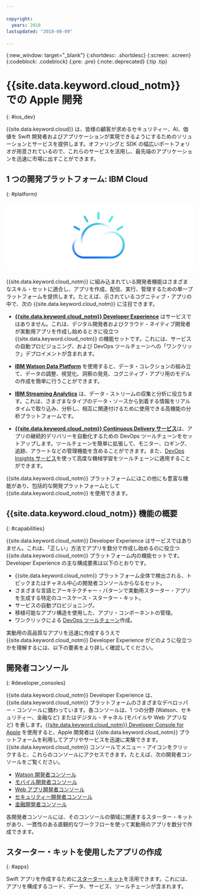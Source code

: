 ```yaml
---

copyright:
  years: 2018
lastupdated: "2018-08-09"

---
```

{:new_window: target="_blank"}
{:shortdesc: .shortdesc}
{:screen: .screen}
{:codeblock: .codeblock}
{:pre: .pre}
{:note:.deprecated}
{:tip .tip}

# {{site.data.keyword.cloud_notm}} での Apple 開発
{: #ios_dev}

{{site.data.keyword.cloud}} は、皆様の顧客が求めるセキュリティー、AI、価値を Swift 開発者およびアプリケーションが実現できるようにするためのソリューションとサービスを提供します。オファリングと SDK の幅広いポートフォリオが用意されているので、これらのサービスを活用し、最先端のアプリケーションを迅速に市場に出すことができます。

## 1 つの開発プラットフォーム: IBM Cloud
{: #platform}

 ![開発者のタイプ](images/IBM_Cloud_icon.png "IBM Cloud")

{{site.data.keyword.cloud_notm}} に組み込まれている開発者機能はさまざまなスキル・セットに適合し、アプリを作成、配信、実行、管理するための単一プラットフォームを提供します。たとえば、示されているコグニティブ・アプリの中で、次の {{site.data.keyword.cloud_notm}} に注目できます。

* [**{{site.data.keyword.cloud_notm}} Developer Experience**](https://console.bluemix.net/docs/overview/dev-journey.html#dev-journey) はサービスではありません。これは、デジタル開発者およびクラウド・ネイティブ開発者が実動用アプリを作成し始めるときに役立つ {{site.data.keyword.cloud_notm}} の機能セットです。これには、サービスの自動プロビジョニング、および DevOps ツールチェーンへの「ワンクリック」デプロイメントが含まれます。

* [**IBM Watson Data Platform**](https://dataplatform.ibm.com) を使用すると、データ・コレクションの組み立て、データの調整、視覚化、洞察の発見、コグニティブ・アプリ用のモデルの作成を簡単に行うことができます。

* [**IBM Streaming Analytics**](../services/StreamingAnalytics/index.html#gettingstarted) は、データ・ストリームの収集と分析に役立ちます。これは、さまざまなタイプのデータ・ソースから到着する情報をリアルタイムで取り込み、分析し、相互に関連付けるために使用できる高機能の分析プラットフォームです。

* [**{{site.data.keyword.cloud_notm}} Continuous Delivery サービス**](../services/ContinuousDelivery/index.html#cd_getting_started)は、アプリの継続的デリバリーを自動化するための DevOps ツールチェーンをセットアップします。ツールチェーンを簡単に拡張して、モニター、ロギング、追跡、アラートなどの管理機能を含めることができます。また、[DevOps Insights サービス](../services/DevOpsInsights/index.html#gettingstarted)を使って高度な機械学習をツールチェーンに適用することができます。

{{site.data.keyword.cloud_notm}} プラットフォームにはこの他にも豊富な機能があり、包括的な開発プラットフォームとして {{site.data.keyword.cloud_notm}} を使用できます。

## {{site.data.keyword.cloud_notm}} 機能の概要
{: #capabilities}

{{site.data.keyword.cloud_notm}} Developer Experience はサービスではありません。これは、「正しい」方法でアプリを数分で作成し始めるのに役立つ {{site.data.keyword.cloud_notm}} プラットフォーム内の機能セットです。Developer Experience の主な構成要素は以下のとおりです。

* {{site.data.keyword.cloud_notm}} プラットフォーム全体で検出される、トピックまたはチャネル中心の開発者コンソールからなるセット。
* さまざまな言語とアーキテクチャー・パターンで実動用スターター・アプリを生成する特定のユースケース・スターター・キット。
* サービスの自動プロビジョニング。
* 移植可能なアプリ構造を使用した、アプリ・コンポーネントの管理。
* ワンクリックによる [DevOps ツールチェーン](../services/ContinuousDelivery/index.html#cd_getting_started)作成。

実動用の高品質なアプリを迅速に作成するうえで {{site.data.keyword.cloud_notm}} Developer Experience がどのように役立つかを理解するには、以下の要素をより詳しく確認してください。

## 開発者コンソール
{: #developer_consoles}

{{site.data.keyword.cloud_notm}} Developer Experience は、{{site.data.keyword.cloud_notm}} プラットフォームのさまざまなデベロッパー・コンソールに備わっています。各コンソールは、1 つの分野 (Watson、セキュリティー、金融など) またはデジタル・チャネル (モバイルや Web アプリなど) を表します。[{{site.data.keyword.cloud_notm}} Developer Console for Apple](https://console.bluemix.net/developer/appledevelopment/dashboard) を使用すると、Apple 開発者は {{site.data.keyword.cloud_notm}} プラットフォームを利用してアプリやサービスを迅速に実験できます。{{site.data.keyword.cloud_notm}} コンソールでメニュー・アイコンをクリックすると、これらのコンソールにアクセスできます。たとえば、次の開発者コンソールをご覧ください。

* [Watson 開発者コンソール](https://console.bluemix.net/developer/watson/dashboard)
* [モバイル開発者コンソール](https://console.bluemix.net/developer/mobile/dashboard)
* [Web アプリ開発者コンソール](https://console.bluemix.net/developer/appservice/dashboard)
* [セキュリティー開発者コンソール](https://console.bluemix.net/developer/security/dashboard)
* [金融開発者コンソール](https://console.bluemix.net/developer/finance/dashboard)

<!--Cloud native development is the process of developing apps that are optimized to leverage capabilities engendered from running on the cloud.  Flexibility, portability, scaling, rapid development, continuous delivery, and a close coupling development and operations ("devops) are characteristics of cloud applications. The {{site.data.keyword.cloud}} Developer Experience quickly gets you started building cloud native applications that are ready for team development and bound for production use.-->


<!--![Overview of elements of the {{site.data.keyword.cloud_notm}} Developer Experience](images/elements_of_devex.png "Overview of elements of the {{site.data.keyword.cloud_notm}} Developer Experience") <br> *Overview of elements of the {{site.data.keyword.cloud_notm}} Developer Experience*-->

各開発者コンソールには、そのコンソールの領域に関連するスターター・キットがあり、一貫性のある直観的なワークフローを使って実動用のアプリを数分で作成できます。

## スターター・キットを使用したアプリの作成
{: #apps}

Swift アプリを作成するために[スターター・キット](starter_kit/starter_kits.html)を活用できます。これには、アプリを構成するコード、データ、サービス、ツールチェーンが含まれます。
